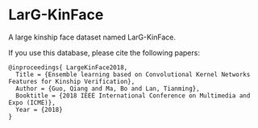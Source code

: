 # LarG-KinFace
A large kinship face dataset named LarG-KinFace.

If you use this database, please cite the following papers:
```
@inproceedings{ LargeKinFace2018, 
  Title = {Ensemble learning based on Convolutional Kernel Networks Features for Kinship Verification},
  Author = {Guo, Qiang and Ma, Bo and Lan, Tianming},
  Booktitle = {2018 IEEE International Conference on Multimedia and Expo (ICME)},
  Year = {2018}
}
```
